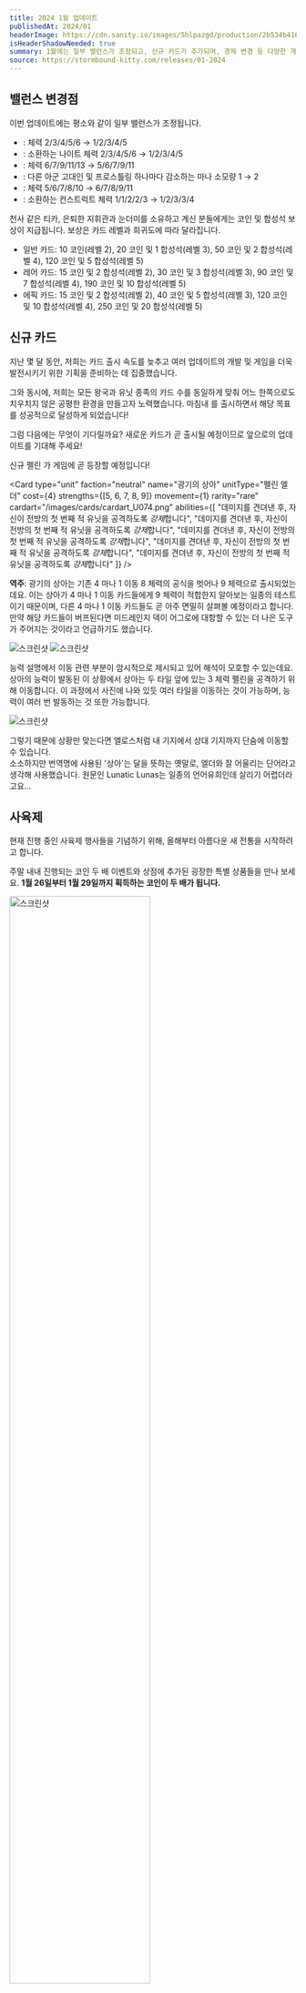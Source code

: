 ```yaml
---
title: 2024 1월 업데이트
publishedAt: 2024/01
headerImage: https://cdn.sanity.io/images/5hlpazgd/production/2b534b4166167136dd8860bc3cf15ab146f67057-1920x622.png
isHeaderShadowNeeded: true
summary: 1월에는 일부 밸런스가 조정되고, 신규 카드가 추가되며, 경제 변경 등 다양한 개선이 진행됩니다!
source: https://stormbound-kitty.com/releases/01-2024
---
```


<script>
    import BadgedHeader from "$components/BadgedHeader.svelte";
    import Old from "$components/Old.svelte";
    import New from "$components/New.svelte";
    import ImageBlock from "$components/ImageBlock.svelte";
    import FlexibleList from "$components/FlexibleList.svelte";
    import Icon from "$components/Icon.svelte";
    import Card from "$components/Card.svelte";
    import CardLink from "$components/CardLink.svelte";
    import Comment from "$components/Comment.svelte";
    import DiscountedBrawl from "$components/DiscountedBrawl.md";
</script>

## 밸런스 변경점
이번 업데이트에는 평소와 같이 일부 밸런스가 조정됩니다.

  - <CardLink target="천사 같은 티카" />: 체력 <Old>2/3/4/5/6</Old> → <New type="nerf">1/2/3/4/5</New>
  - <CardLink target="은퇴한 지휘관" />: 소환하는 나이트 체력 <Old>2/3/4/5/6</Old> → <New type="nerf">1/2/3/4/5</New>
  - <CardLink target="눈더미" />: 체력 <Old>6/7/9/11/13</Old> → <New type="nerf">5/6/7/9/11</New>
  - <CardLink target="오르곤 착취자" />: 다른 아군 고대인 및 프로스틀링 하나마다 감소하는 마나 소모량 <Old>1</Old> → <New type="buff">2</New>
  - <CardLink target="영혼 파괴자" />: 체력 <Old>5/6/7/8/10</Old> → <New type="buff">6/7/8/9/11</New>
  - <CardLink target="유한 반복자" />: 소환하는 컨스트럭트 체력 <Old>1/1/2/2/3</Old> → <New type="buff">1/2/3/3/4</New>

<Comment>

천사 같은 티카, 은퇴한 지휘관과 눈더미를 소유하고 계신 분들에게는 코인 및 합성석 보상이 지급됩니다. 보상은 카드 레벨과 희귀도에 따라 달라집니다.

  - <Icon type="common" /> 일반 카드: <Icon type="coin" /> 10 코인(레벨 2), <Icon type="coin" /> 20 코인 및 <Icon type="stone" /> 1 합성석(레벨 3), <Icon type="coin" /> 50 코인 및 <Icon type="stone" /> 2 합성석(레벨 4), <Icon type="coin" /> 120 코인 및 <Icon type="stone" /> 5 합성석(레벨 5)
  - <Icon type="rare" /> 레어 카드: <Icon type="coin" /> 15 코인 및 <Icon type="stone" /> 2 합성석(레벨 2), <Icon type="coin" /> 30 코인 및 <Icon type="stone" /> 3 합성석(레벨 3), <Icon type="coin" /> 90 코인 및 <Icon type="stone" /> 7 합성석(레벨 4), <Icon type="coin" /> 190 코인 및 <Icon type="stone" /> 10 합성석(레벨 5)
  - <Icon type="epic" /> 에픽 카드: <Icon type="coin" /> 15 코인 및 <Icon type="stone" /> 2 합성석(레벨 2), <Icon type="coin" /> 40 코인 및 <Icon type="stone" /> 5 합성석(레벨 3), <Icon type="coin" /> 120 코인 및 <Icon type="stone" /> 10 합성석(레벨 4), <Icon type="coin" /> 250 코인 및 <Icon type="stone" /> 20 합성석(레벨 5)

</Comment>

## 신규 카드
지난 몇 달 동안, 저희는 카드 출시 속도를 늦추고 여러 업데이트의 개발 및 게임을 더욱 발전시키기 위한 기획을 준비하는 데 집중했습니다.

그와 동시에, 저희는 모든 왕국과 유닛 종족의 카드 수를 동일하게 맞춰 어느 한쪽으로도 치우치지 않은 공평한 환경을 만들고자 노력했습니다. 마침내 <CardLink target="광기의 상아" />를 출시하면서 해당 목표를 성공적으로 달성하게 되었습니다!

그럼 다음에는 무엇이 기다릴까요? 새로운 카드가 곧 출시될 예정이므로 앞으로의 업데이트를 기대해 주세요!

신규 펠린 <CardLink target="광기의 상아" />가 게임에 곧 등장할 예정입니다!

<Card type="unit" faction="neutral" name="광기의 상아" unitType="펠린 엘더" cost={4} strengths={[5, 6, 7, 8, 9]} movement={1} rarity="rare" cardart="/images/cards/cardart_U074.png" abilities={[
    "데미지를 견뎌낸 후, 자신이 전방의 첫 번째 적 유닛을 공격하도록 *강제*합니다",
    "데미지를 견뎌낸 후, 자신이 전방의 첫 번째 적 유닛을 공격하도록 *강제*합니다",
    "데미지를 견뎌낸 후, 자신이 전방의 첫 번째 적 유닛을 공격하도록 *강제*합니다",
    "데미지를 견뎌낸 후, 자신이 전방의 첫 번째 적 유닛을 공격하도록 *강제*합니다",
    "데미지를 견뎌낸 후, 자신이 전방의 첫 번째 적 유닛을 공격하도록 *강제*합니다"
]} />

<Comment>

**역주**: 광기의 상아는 기존 4 마나 1 이동 8 체력의 공식을 벗어나 9 체력으로 출시되었는데요. 이는 상아가 4 마나 1 이동 카드들에게 9 체력이 적합한지 알아보는 일종의 테스트이기 때문이며, 다른 4 마나 1 이동 카드들도 곧 아주 면밀히 살펴볼 예정이라고 합니다. 만약 해당 카드들이 버프된다면 미드레인지 덱이 어그로에 대항할 수 있는 더 나은 도구가 주어지는 것이라고 언급하기도 했습니다.

<FlexibleList allowOverflow>
    <img alt="스크린샷" src="https://media.discordapp.net/attachments/815214884920098817/1199701178544558100/image.png#screenshot" />
    <img alt="스크린샷" src="https://media.discordapp.net/attachments/815214884920098817/1199701664572129340/image.png#screenshot" />
</FlexibleList>

능력 설명에서 이동 관련 부분이 암시적으로 제시되고 있어 해석이 모호할 수 있는데요. 상아의 능력이 발동된 이 상황에서 상아는 두 타일 앞에 있는 3 체력 펠린을 공격하기 위해 이동합니다. 이 과정에서 사진에 나와 있듯 여러 타일을 이동하는 것이 가능하며, 능력이 여러 번 발동하는 것 또한 가능합니다.

<FlexibleList allowOverflow>
    <img alt="스크린샷" src="https://media.discordapp.net/attachments/815214884920098817/1199702850297663538/image.png#screenshot" />
</FlexibleList>

그렇기 때문에 상황만 맞는다면 엘로스처럼 내 기지에서 상대 기지까지 단숨에 이동할 수 있습니다.
<br>
소소하지만 번역명에 사용된 '상아'는 달을 뜻하는 옛말로, 엘더와 잘 어울리는 단어라고 생각해 사용했습니다. 원문인 Lunatic Lunas는 일종의 언어유희인데 살리기 어렵더라고요...

</Comment>

## 사육제
현재 진행 중인 사육제 행사들을 기념하기 위해, 올해부터 아름다운 새 전통을 시작하려고 합니다.

주말 내내 진행되는 코인 두 배 이벤트와 상점에 추가된 굉장한 특별 상품들을 만나 보세요. **1월 26일부터 1월 29일까지 획득하는 코인이 두 배가 됩니다.**

<FlexibleList allowOverflow >
    <img alt="스크린샷" src="https://cdn.sanity.io/images/5hlpazgd/production/872e4f0fac9782f66c4243177e9dd1ff93451c4f-1500x1102.png#landscape" width="70%" />
</FlexibleList>

## 상점 및 경제 변경
**스톰바운드의 경제 및 진행 속도와 관련해 계획된 변경 사항 중 첫 번째가 이번 달에 적용됩니다.**

이제부터 **상점에서 구매할 수 있는 모든 고서**(겸손의 책과 고결의 책 제외)**에서 지급되는 카드의 양이 영구적으로 한 장 증가합니다.** 또한 이제부터 **하루에 등장하는 특별 고서**(유닛 종족, 카드 유형 및 혼돈의 책)**의 수가 하나에서 두 개로 늘어납니다.** 다음 변경점들도 기대해 주세요!

<FlexibleList allowOverflow>
    <img alt="스크린샷" src="https://cdn.sanity.io/images/5hlpazgd/production/653b5095e21f4376ada242512e28708ff2df5467-1920x1080.png#landscape" />
</FlexibleList>

## 게임 속도
**지금부터 스톰바운드 게임플레이 속도가 약 17% 빨라집니다.** 왜 굳이 17%인지 궁금하신가요? 내부 테스트를 거친 결과, 해당 수치가 스톰바운드의 가장 중요한 요소를 유지하면서도 게임을 더욱 즐겁게 만드는 최적의 속도라고 판단했기 때문입니다.

**이 변경점은 게임이 업데이트된 이후**부터 적용된다는 점을 알려드립니다. **1월 25일** 점검 이후부터 모든 플레이어들에게 적용됩니다.

현재 적용된 수치는 추후 소폭 변경될 수 있습니다.

<Comment>

**역주**: Steam 및 안드로이드 버전의 경우 이미 속도 변경이 적용되어 있습니다. 가속된 부분은 게임플레이뿐만이 아니라 고서를 여는 애니메이션, 카드를 구매하는 애니메이션 등 게임 전체가 해당된다고 합니다. 다만 턴 타이머의 경우 줄어들지 않고 기존 그대로이므로 한 턴에 사용할 수 있는 시간이 늘어난 것이라고 볼 수 있습니다.

</Comment>

## 계정 생성 변경
**지금부터 더 이상 Kongregate를 사용해 새로운 스톰바운드 계정을 생성할 수 없습니다.**

이미 Kongregate를 통해 계정을 생성하셨거나 병합하는 과정을 거치셨다면 계속해서 Kongregate를 통해 로그인하실 수 있습니다. 보다 원활한 플레이 경험을 위해, 현재 사용 중이신 계정을 Google 또는 Apple과 연동하는 것을 권장해 드립니다. **환경 설정**에서 **"로그인 방법 추가"** 버튼을 누른 뒤 Google 또는 Apple을 선택하세요.

<FlexibleList allowOverflow>
    <img alt="스크린샷" src="https://cdn.sanity.io/images/5hlpazgd/production/021edc6961aace3eb7b0393669268726fcd06f26-800x570.png#landscape" />
</FlexibleList>

계정 연동과 관련한 어려움을 겪으실 경우 contact@stormboundgames.com으로 메일을 보내 주세요.

## 자주 묻는 질문
### 언제 업데이트가 진행되나요?
아래에서 1월 업데이트에 대한 자세한 일정을 확인하시기 바랍니다.

  - **밸런스 변경점**: 2024년 1월 1일 오후 4시
  - **계정 생성 변경점**: 2024년 1월 24일
  - **상점 및 경제 변경점 - 모든 고서에서 카드 추가 지급**: 2024년 1월 24일
  - **상점 및 경제 변경점 - 하루에 특별 고서 두 종류**: 2024년 1월 25일 오후 4시
  - **게임 속도 변경점**: 2024년 1월 25일 오후 4시
  - **사육제 코인 두 배**: 2024년 1월 26일 오후 4시 ~ 1월 29일 오후 4시
  - **사육제 번들**: 2024년 1월 26일 오후 4시 ~ 2월 5일 오후 4시

모든 시간은 한국 표준시 기준입니다.